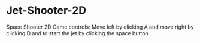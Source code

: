 # Jet-Shooter-2D
Space Shooter 2D Game
controls:
Move left by clicking A and move right by clicking D and to start the jet by clicking the space button
